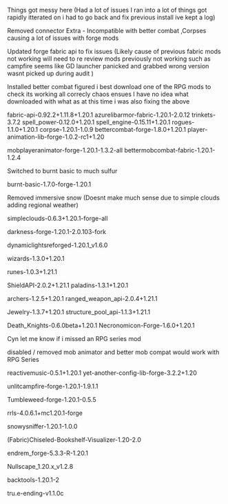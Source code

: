 
Things got messy here (Had a lot of issues I ran into a lot of things got rapidly itterated on i had to go back and fix previous install ive kept a log)

Removed connector Extra - Incompatible with better combat ,Corpses causing a lot of issues with forge mods

Updated forge fabric api to fix issues (Likely cause of previous fabric mods not working will need to re review mods previously not working such as campfire seems like GD launcher panicked and grabbed wrong version wasnt picked up during audit
)


Installed better combat figured i best download one of the RPG mods to check its working all correcly chaos ensues I have no idea what downloaded with what as at this time i was also fixing the above


fabric-api-0.92.2+1.11.8+1.20.1
azurelibarmor-fabric-1.20.1-2.0.12
trinkets-3.7.2
spell_power-0.12.0+1.20.1
spell_engine-0.15.11+1.20.1
rogues-1.1.0+1.20.1
corpse-1.20.1-1.0.9
bettercombat-forge-1.8.0+1.20.1
player-animation-lib-forge-1.0.2-rc1+1.20

mobplayeranimator-forge-1.20.1-1.3.2-all
bettermobcombat-fabric-1.20.1-1.2.4

Switched to burnt basic to much sulfur 

burnt-basic-1.7.0-forge-1.20.1

Removed immersive snow (Doesnt make much sense due to simple clouds adding regional weather)

simpleclouds-0.6.3+1.20.1-forge-all

darkness-forge-1.20.1-2.0.103-fork

dynamiclightsreforged-1.20.1_v1.6.0

wizards-1.3.0+1.20.1

runes-1.0.3+1.21.1

ShieldAPI-2.0.2+1.21.1
paladins-1.3.1+1.20.1

archers-1.2.5+1.20.1
ranged_weapon_api-2.0.4+1.21.1

Jewelry-1.3.7+1.20.1
structure_pool_api-1.1.3+1.21.1

Death_Knights-0.6.0beta+1.20.1
Necronomicon-Forge-1.6.0+1.20.1

Cyn let me know if i missed an RPG series mod

disabled / removed mob animator and better mob compat would work with RPG Series


reactivemusic-0.5.1+1.20.1
yet-another-config-lib-forge-3.2.2+1.20

unlitcampfire-forge-1.20.1-1.9.1.1

Tumbleweed-forge-1.20.1-0.5.5

rrls-4.0.6.1+mc1.20.1-forge

snowysniffer-1.20.1-1.0.0

(Fabric)Chiseled-Bookshelf-Visualizer-1.20-2.0

endrem_forge-5.3.3-R-1.20.1

Nullscape_1.20.x_v1.2.8

backtools-1.20.1-2

tru.e-ending-v1.1.0c